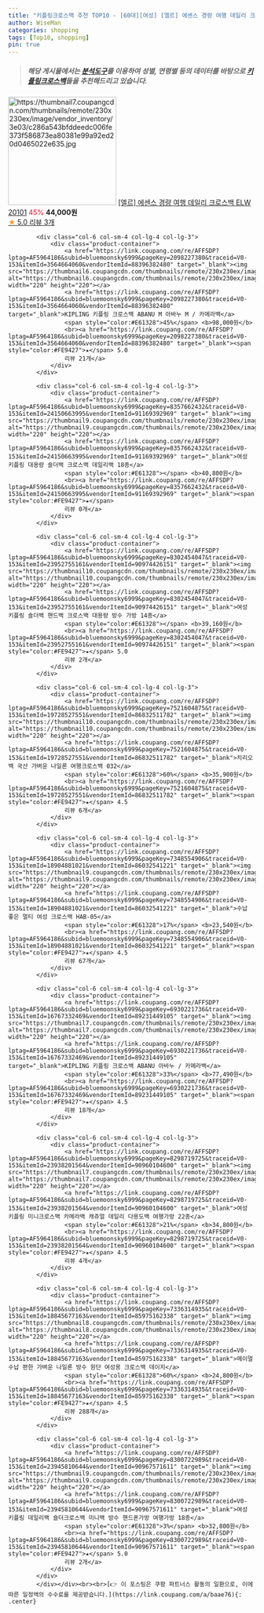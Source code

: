 ```yaml
---
title: "키플링크로스백 추천 TOP10 - [60대][여성] [엘르] 에센스 경량 여행 데일리 크로스백 ELW 20101"
author: WiseMan
categories: shopping
tags: [Top10, shopping]
pin: true
---
```


> ##### 해당 게시물에서는 [**분석도구**](https://itemscout.io/)를 이용하여 **성별**, **연령별** 등의 데이터를 바탕으로 [**키플링크로스백**](https://link.coupang.com/a/baae76)들을 추천해드리고 있습니다.
<div class="container"><div class="row">
            <div class="col-6 col-sm-4 col-lg-4 col-lg-3">
                <div class="product-container">
                    <a href="https://link.coupang.com/re/AFFSDP?lptag=AF5964186&subid=bluemoonsky6999&pageKey=7544645778&traceid=V0-153&itemId=19841381435&vendorItemId=90418002856" target="_blank"><img src="https://thumbnail7.coupangcdn.com/thumbnails/remote/230x230ex/image/vendor_inventory/3e03/c286a543bfddeedc006fe373f586873ea80381e99a92ed20d0465022e635.jpg" alt="https://thumbnail7.coupangcdn.com/thumbnails/remote/230x230ex/image/vendor_inventory/3e03/c286a543bfddeedc006fe373f586873ea80381e99a92ed20d0465022e635.jpg" width="220" height="220"></a>
                    <a href="https://link.coupang.com/re/AFFSDP?lptag=AF5964186&subid=bluemoonsky6999&pageKey=7544645778&traceid=V0-153&itemId=19841381435&vendorItemId=90418002856" target="_blank">[엘르] 에센스 경량 여행 데일리 크로스백 ELW 20101</a>
                    <span style="color:#E61328">45%</span> <b>44,000원</b>
                    <br><a href="https://link.coupang.com/re/AFFSDP?lptag=AF5964186&subid=bluemoonsky6999&pageKey=7544645778&traceid=V0-153&itemId=19841381435&vendorItemId=90418002856" target="_blank"><span style="color:#FE9427">★</span> 5.0
                    리뷰 3개</a>
                </div>
            </div>
            
            <div class="col-6 col-sm-4 col-lg-4 col-lg-3">
                <div class="product-container">
                    <a href="https://link.coupang.com/re/AFFSDP?lptag=AF5964186&subid=bluemoonsky6999&pageKey=2098227380&traceid=V0-153&itemId=3564664060&vendorItemId=88396382480" target="_blank"><img src="https://thumbnail6.coupangcdn.com/thumbnails/remote/230x230ex/image/vendor_inventory/2617/ad9e9672f5538b4eee2d9c4ac04fd2b5cf1864807be2b223837ec7677bb7.JPG" alt="https://thumbnail6.coupangcdn.com/thumbnails/remote/230x230ex/image/vendor_inventory/2617/ad9e9672f5538b4eee2d9c4ac04fd2b5cf1864807be2b223837ec7677bb7.JPG" width="220" height="220"></a>
                    <a href="https://link.coupang.com/re/AFFSDP?lptag=AF5964186&subid=bluemoonsky6999&pageKey=2098227380&traceid=V0-153&itemId=3564664060&vendorItemId=88396382480" target="_blank">KIPLING 키플링 크로스백 ABANU M 아바누 M / 카메라백</a>
                    <span style="color:#E61328">45%</span> <b>98,000원</b>
                    <br><a href="https://link.coupang.com/re/AFFSDP?lptag=AF5964186&subid=bluemoonsky6999&pageKey=2098227380&traceid=V0-153&itemId=3564664060&vendorItemId=88396382480" target="_blank"><span style="color:#FE9427">★</span> 5.0
                    리뷰 21개</a>
                </div>
            </div>
            
            <div class="col-6 col-sm-4 col-lg-4 col-lg-3">
                <div class="product-container">
                    <a href="https://link.coupang.com/re/AFFSDP?lptag=AF5964186&subid=bluemoonsky6999&pageKey=8357662432&traceid=V0-153&itemId=24150663995&vendorItemId=91169392969" target="_blank"><img src="https://thumbnail9.coupangcdn.com/thumbnails/remote/230x230ex/image/vendor_inventory/4150/8b522fd257cff5f95a78b4da72e8ec68aee52594ef56b2228693505ee247.jpg" alt="https://thumbnail9.coupangcdn.com/thumbnails/remote/230x230ex/image/vendor_inventory/4150/8b522fd257cff5f95a78b4da72e8ec68aee52594ef56b2228693505ee247.jpg" width="220" height="220"></a>
                    <a href="https://link.coupang.com/re/AFFSDP?lptag=AF5964186&subid=bluemoonsky6999&pageKey=8357662432&traceid=V0-153&itemId=24150663995&vendorItemId=91169392969" target="_blank">여성 키플링 대용량 숄더백 크로스백 데일리백 18종</a>
                    <span style="color:#E61328"></span> <b>40,800원</b>
                    <br><a href="https://link.coupang.com/re/AFFSDP?lptag=AF5964186&subid=bluemoonsky6999&pageKey=8357662432&traceid=V0-153&itemId=24150663995&vendorItemId=91169392969" target="_blank"><span style="color:#FE9427">★</span> 
                    리뷰 0개</a>
                </div>
            </div>
            
            <div class="col-6 col-sm-4 col-lg-4 col-lg-3">
                <div class="product-container">
                    <a href="https://link.coupang.com/re/AFFSDP?lptag=AF5964186&subid=bluemoonsky6999&pageKey=8302454047&traceid=V0-153&itemId=23952755161&vendorItemId=90974426151" target="_blank"><img src="https://thumbnail10.coupangcdn.com/thumbnails/remote/230x230ex/image/vendor_inventory/31ae/6f77ef34ff977a51f90cbf4bae8d6e3b646155d4cb1ee90968fcf63fa262.jpg" alt="https://thumbnail10.coupangcdn.com/thumbnails/remote/230x230ex/image/vendor_inventory/31ae/6f77ef34ff977a51f90cbf4bae8d6e3b646155d4cb1ee90968fcf63fa262.jpg" width="220" height="220"></a>
                    <a href="https://link.coupang.com/re/AFFSDP?lptag=AF5964186&subid=bluemoonsky6999&pageKey=8302454047&traceid=V0-153&itemId=23952755161&vendorItemId=90974426151" target="_blank">여성 키플링 숄더백 핸드백 크로스백 대용량 방수 가방 14종</a>
                    <span style="color:#E61328"></span> <b>39,160원</b>
                    <br><a href="https://link.coupang.com/re/AFFSDP?lptag=AF5964186&subid=bluemoonsky6999&pageKey=8302454047&traceid=V0-153&itemId=23952755161&vendorItemId=90974426151" target="_blank"><span style="color:#FE9427">★</span> 5.0
                    리뷰 2개</a>
                </div>
            </div>
            
            <div class="col-6 col-sm-4 col-lg-4 col-lg-3">
                <div class="product-container">
                    <a href="https://link.coupang.com/re/AFFSDP?lptag=AF5964186&subid=bluemoonsky6999&pageKey=7521604875&traceid=V0-153&itemId=19728527551&vendorItemId=86832511782" target="_blank"><img src="https://thumbnail10.coupangcdn.com/thumbnails/remote/230x230ex/image/vendor_inventory/7629/8916fb1295c72abe12a453f7d71b039d260ef7133be04300e00c001295cd.jpg" alt="https://thumbnail10.coupangcdn.com/thumbnails/remote/230x230ex/image/vendor_inventory/7629/8916fb1295c72abe12a453f7d71b039d260ef7133be04300e00c001295cd.jpg" width="220" height="220"></a>
                    <a href="https://link.coupang.com/re/AFFSDP?lptag=AF5964186&subid=bluemoonsky6999&pageKey=7521604875&traceid=V0-153&itemId=19728527551&vendorItemId=86832511782" target="_blank">치리오백 국산 가벼운 나일론 여행크로스백 032</a>
                    <span style="color:#E61328">60%</span> <b>35,900원</b>
                    <br><a href="https://link.coupang.com/re/AFFSDP?lptag=AF5964186&subid=bluemoonsky6999&pageKey=7521604875&traceid=V0-153&itemId=19728527551&vendorItemId=86832511782" target="_blank"><span style="color:#FE9427">★</span> 4.5
                    리뷰 6개</a>
                </div>
            </div>
            
            <div class="col-6 col-sm-4 col-lg-4 col-lg-3">
                <div class="product-container">
                    <a href="https://link.coupang.com/re/AFFSDP?lptag=AF5964186&subid=bluemoonsky6999&pageKey=7348554906&traceid=V0-153&itemId=18904881021&vendorItemId=86032541221" target="_blank"><img src="https://thumbnail9.coupangcdn.com/thumbnails/remote/230x230ex/image/vendor_inventory/e9ca/d04ebe6de291c152fe86a7de29fc83e439dd9aa8afcc923f62a63cccc533.jpg" alt="https://thumbnail9.coupangcdn.com/thumbnails/remote/230x230ex/image/vendor_inventory/e9ca/d04ebe6de291c152fe86a7de29fc83e439dd9aa8afcc923f62a63cccc533.jpg" width="220" height="220"></a>
                    <a href="https://link.coupang.com/re/AFFSDP?lptag=AF5964186&subid=bluemoonsky6999&pageKey=7348554906&traceid=V0-153&itemId=18904881021&vendorItemId=86032541221" target="_blank">수납 좋은 멀티 여성 크로스백 HAB-05</a>
                    <span style="color:#E61328">17%</span> <b>23,540원</b>
                    <br><a href="https://link.coupang.com/re/AFFSDP?lptag=AF5964186&subid=bluemoonsky6999&pageKey=7348554906&traceid=V0-153&itemId=18904881021&vendorItemId=86032541221" target="_blank"><span style="color:#FE9427">★</span> 4.5
                    리뷰 67개</a>
                </div>
            </div>
            
            <div class="col-6 col-sm-4 col-lg-4 col-lg-3">
                <div class="product-container">
                    <a href="https://link.coupang.com/re/AFFSDP?lptag=AF5964186&subid=bluemoonsky6999&pageKey=6930221736&traceid=V0-153&itemId=16767332469&vendorItemId=89231449105" target="_blank"><img src="https://thumbnail7.coupangcdn.com/thumbnails/remote/230x230ex/image/vendor_inventory/a58c/df151b54e56d8e75bdd0852bc1041cbb3e4795392e5d6b6e8cc924c4ecee.jpg" alt="https://thumbnail7.coupangcdn.com/thumbnails/remote/230x230ex/image/vendor_inventory/a58c/df151b54e56d8e75bdd0852bc1041cbb3e4795392e5d6b6e8cc924c4ecee.jpg" width="220" height="220"></a>
                    <a href="https://link.coupang.com/re/AFFSDP?lptag=AF5964186&subid=bluemoonsky6999&pageKey=6930221736&traceid=V0-153&itemId=16767332469&vendorItemId=89231449105" target="_blank">KIPLING 키플링 크로스백 ABANU 아바누 / 카메라백</a>
                    <span style="color:#E61328">33%</span> <b>77,490원</b>
                    <br><a href="https://link.coupang.com/re/AFFSDP?lptag=AF5964186&subid=bluemoonsky6999&pageKey=6930221736&traceid=V0-153&itemId=16767332469&vendorItemId=89231449105" target="_blank"><span style="color:#FE9427">★</span> 4.5
                    리뷰 18개</a>
                </div>
            </div>
            
            <div class="col-6 col-sm-4 col-lg-4 col-lg-3">
                <div class="product-container">
                    <a href="https://link.coupang.com/re/AFFSDP?lptag=AF5964186&subid=bluemoonsky6999&pageKey=8298719725&traceid=V0-153&itemId=23938201564&vendorItemId=90960104600" target="_blank"><img src="https://thumbnail7.coupangcdn.com/thumbnails/remote/230x230ex/image/vendor_inventory/f028/fd1d2d9840c920755b4a506a65263e8350885759e147c24734b91a35824a.jpg" alt="https://thumbnail7.coupangcdn.com/thumbnails/remote/230x230ex/image/vendor_inventory/f028/fd1d2d9840c920755b4a506a65263e8350885759e147c24734b91a35824a.jpg" width="220" height="220"></a>
                    <a href="https://link.coupang.com/re/AFFSDP?lptag=AF5964186&subid=bluemoonsky6999&pageKey=8298719725&traceid=V0-153&itemId=23938201564&vendorItemId=90960104600" target="_blank">여성 키플링 미니크로스백 카메라백 캐쥬얼 데일리 다용도백 여행가방 22종</a>
                    <span style="color:#E61328">21%</span> <b>34,800원</b>
                    <br><a href="https://link.coupang.com/re/AFFSDP?lptag=AF5964186&subid=bluemoonsky6999&pageKey=8298719725&traceid=V0-153&itemId=23938201564&vendorItemId=90960104600" target="_blank"><span style="color:#FE9427">★</span> 4.5
                    리뷰 4개</a>
                </div>
            </div>
            
            <div class="col-6 col-sm-4 col-lg-4 col-lg-3">
                <div class="product-container">
                    <a href="https://link.coupang.com/re/AFFSDP?lptag=AF5964186&subid=bluemoonsky6999&pageKey=7336314935&traceid=V0-153&itemId=18845677163&vendorItemId=85975162338" target="_blank"><img src="https://thumbnail8.coupangcdn.com/thumbnails/remote/230x230ex/image/vendor_inventory/d835/3eb206c76c7f4065e1db4e772ca915d324c6ebac7e81eccfbc2f318573a9.jpg" alt="https://thumbnail8.coupangcdn.com/thumbnails/remote/230x230ex/image/vendor_inventory/d835/3eb206c76c7f4065e1db4e772ca915d324c6ebac7e81eccfbc2f318573a9.jpg" width="220" height="220"></a>
                    <a href="https://link.coupang.com/re/AFFSDP?lptag=AF5964186&subid=bluemoonsky6999&pageKey=7336314935&traceid=V0-153&itemId=18845677163&vendorItemId=85975162338" target="_blank">메이멀 수납 편한 가벼운 나일론 방수 원단 여성용 크로스백 데이지</a>
                    <span style="color:#E61328">60%</span> <b>24,800원</b>
                    <br><a href="https://link.coupang.com/re/AFFSDP?lptag=AF5964186&subid=bluemoonsky6999&pageKey=7336314935&traceid=V0-153&itemId=18845677163&vendorItemId=85975162338" target="_blank"><span style="color:#FE9427">★</span> 4.5
                    리뷰 288개</a>
                </div>
            </div>
            
            <div class="col-6 col-sm-4 col-lg-4 col-lg-3">
                <div class="product-container">
                    <a href="https://link.coupang.com/re/AFFSDP?lptag=AF5964186&subid=bluemoonsky6999&pageKey=8300722989&traceid=V0-153&itemId=23945810644&vendorItemId=90967571611" target="_blank"><img src="https://thumbnail9.coupangcdn.com/thumbnails/remote/230x230ex/image/vendor_inventory/92bc/ce30ff261429524180bb989b4ffd38078c07952f89976630fdf06f40d683.jpg" alt="https://thumbnail9.coupangcdn.com/thumbnails/remote/230x230ex/image/vendor_inventory/92bc/ce30ff261429524180bb989b4ffd38078c07952f89976630fdf06f40d683.jpg" width="220" height="220"></a>
                    <a href="https://link.coupang.com/re/AFFSDP?lptag=AF5964186&subid=bluemoonsky6999&pageKey=8300722989&traceid=V0-153&itemId=23945810644&vendorItemId=90967571611" target="_blank">여성 키플링 데일리백 숄더크로스백 미니백 방수 핸드폰가방 여행가방 18종</a>
                    <span style="color:#E61328">3%</span> <b>32,800원</b>
                    <br><a href="https://link.coupang.com/re/AFFSDP?lptag=AF5964186&subid=bluemoonsky6999&pageKey=8300722989&traceid=V0-153&itemId=23945810644&vendorItemId=90967571611" target="_blank"><span style="color:#FE9427">★</span> 5.0
                    리뷰 2개</a>
                </div>
            </div>
            </div></div><br><br>[👉 이 포스팅은 쿠팡 파트너스 활동의 일환으로, 이에 따른 일정액의 수수료를 제공받습니다.](https://link.coupang.com/a/baae76){: .center}